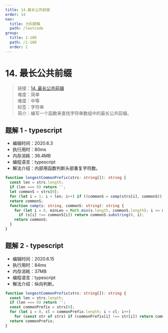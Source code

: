 ```yaml
---
title: 14.最长公共前缀
order: 14
nav:
  title: 力扣题解
  path: /leetcode
group:
  title: 1-100
  path: /1-100
  order: 1
---
```


# 14. 最长公共前缀

> 链接：[14. 最长公共前缀](https://leetcode-cn.com/problems/longest-common-prefix/)  
> 难度：简单  
> 难度：中等  
> 标签：字符串  
> 简介：编写一个函数来查找字符串数组中的最长公共前缀。

## 题解 1 - typescript

- 编辑时间：2020.6.3
- 执行用时：80ms
- 内存消耗：36.4MB
- 编程语言：typescript
- 解法介绍：内部用函数判断头部重复字符数。

```typescript
function longestCommonPrefix(strs: string[]): string {
  const len = strs.length;
  if (len === 0) return '';
  let commonS = strs[0];
  for (let i = 1; i < len; i++) if ((commonS = comp(strs[i], commonS)) === '') return commonS;
  return commonS;
  function comp(s: string, commonS: string): string {
    for (let i = 0, minLen = Math.min(s.length, commonS.length); i <= minLen; i++)
      if (s[i] !== commonS[i]) return commonS.substring(0, i);
    return commonS;
  }
}
```

## 题解 2 - typescript

- 编辑时间：2020.6.15
- 执行用时：84ms
- 内存消耗：37MB
- 编程语言：typescript
- 解法介绍：纵向判断。

```typescript
function longestCommonPrefix(strs: string[]): string {
  const len = strs.length;
  if (len === 0) return '';
  const commonPrefix = strs[0];
  for (let i = 0, cl = commonPrefix.length; i < cl; i++)
    for (const str of strs) if (commonPrefix[i] !== str[i]) return commonPrefix.substring(0, i);
  return commonPrefix;
}
```
